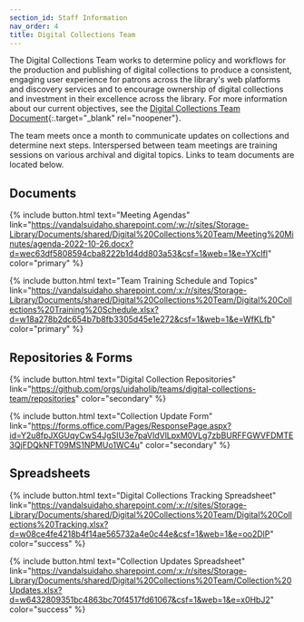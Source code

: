 ```yaml
---
section_id: Staff Information
nav_order: 4
title: Digital Collections Team
---
```


The Digital Collections Team works to determine policy and workflows for the production and publishing of digital collections to produce a consistent, engaging user experience for patrons across the library's web platforms and discovery services and to encourage ownership of digital collections and investment in their excellence across the library. 
For more information about our current objectives, see the [Digital Collections Team Document](https://vandalsuidaho.sharepoint.com/:b:/r/sites/Storage-Library/Documents/shared/Digital%20Collections%20Team/Team%20Documents/Digital%20Collections%20team%20draft%20(1).pdf?csf=1&web=1&e=DpEkLb){:.target="_blank" rel="noopener"}.

The team meets once a month to communicate updates on collections and determine next steps.
Interspersed between team meetings are training sessions on various archival and digital topics.
Links to team documents are located below.

<div class="row pt-2 text-center">
<div class="col-md-4 px-2" markdown="1">

## Documents

{% include button.html text="Meeting Agendas" link="https://vandalsuidaho.sharepoint.com/:w:/r/sites/Storage-Library/Documents/shared/Digital%20Collections%20Team/Meeting%20Minutes/agenda-2022-10-26.docx?d=wec63df5808594cba8222b1d4dd803a53&csf=1&web=1&e=YXcIfl" color="primary" %}

{% include button.html text="Team Training Schedule and Topics" link="https://vandalsuidaho.sharepoint.com/:x:/r/sites/Storage-Library/Documents/shared/Digital%20Collections%20Team/Digital%20Collections%20Training%20Schedule.xlsx?d=w18a278b2dc654b7b8fb3305d45e1e272&csf=1&web=1&e=WfKLfb" color="primary" %}

</div>
<div class="col-md-4 px-2" markdown="1">

## Repositories & Forms

{% include button.html text="Digital Collection Repositories" link="https://github.com/orgs/uidaholib/teams/digital-collections-team/repositories" color="secondary" %}

{% include button.html text="Collection Update Form" link="https://forms.office.com/Pages/ResponsePage.aspx?id=Y2u8fpJXGUqyCwS4JgSIU3e7paVIdVlLpxM0VLg7zbBURFFGWVFDMTE3QjFDQkNFT09MS1NPMUo1WC4u" color="secondary" %}

</div>
<div class="col-md-4 px-2" markdown="1">

## Spreadsheets

{% include button.html text="Digital Collections Tracking Spreadsheet" link="https://vandalsuidaho.sharepoint.com/:x:/r/sites/Storage-Library/Documents/shared/Digital%20Collections%20Team/Digital%20Collections%20Tracking.xlsx?d=w08ce4fe4218b4f14ae565732a4e0c44e&csf=1&web=1&e=oo2DlP" color="success" %}

{% include button.html text="Collection Updates Spreadsheet" link="https://vandalsuidaho.sharepoint.com/:x:/r/sites/Storage-Library/Documents/shared/Digital%20Collections%20Team/Collection%20Updates.xlsx?d=w6432809351bc4863bc70f4517fd61067&csf=1&web=1&e=x0HbJ2" color="success" %}

</div>
</div>

